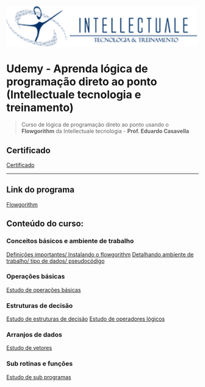 <img src="/Arquivos/img/capa.png" alt="Exemplo de fluxograma" width="500">

# Udemy - Aprenda lógica de programação direto ao ponto (Intellectuale tecnologia e treinamento)
> Curso de lógica de programação direto ao ponto usando o **Flowgorithm** da Intellectuale tecnologia - **Prof. Eduardo Casavella** 

## Certificado
[Certificado](/Certificado/certificado_4_horas.pdf)

***

## Link do programa
[Flowgorithm](http://www.flowgorithm.org/)

## Conteúdo do curso:
### Conceitos básicos e ambiente de trabalho
[Definições importantes/ Instalando o flowgorithm](/Conte%C3%BAdo%20do%20curso/1.1%20-%20Defini%C3%A7%C3%B5es%20importantes.md)
[Detalhando ambiente de trabalho/ tipo de dados/ pseudocódigo](/Conte%C3%BAdo%20do%20curso/1.2%20-%20Detalhando%20Ambiente%20de%20trabalho.md)

### Operações básicas

[Estudo de operações básicas](/Conte%C3%BAdo%20do%20curso/2.1%20-%20Estudo%20de%20opera%C3%A7%C3%B5es%20b%C3%A1sicas.md)

### Estruturas de decisão
[Estudo de estruturas de decisão](/Conte%C3%BAdo%20do%20curso/3.1%20-%20Estudo%20de%20estrutura%20de%20decis%C3%A3o.md)
[Estudo de operadores lógicos](/Conte%C3%BAdo%20do%20curso/3.2%20-%20Estudo%20de%20operadores%20l%C3%B3gicos.md)

### Arranjos de dados
[Estudo de vetores](/Conte%C3%BAdo%20do%20curso/4.1%20-%20Estudo%20de%20vetores.md)

### Sub rotinas e funções 
[Estudo de sub programas](/Conte%C3%BAdo%20do%20curso/5.1%20-%20Estudo%20de%20sub%20programas.md)


